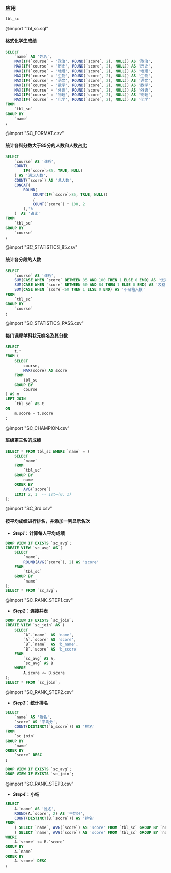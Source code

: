 
### 应用

`tbl_sc`

@import "tbl_sc.sql"

#### 格式化学生成绩

```SQL
SELECT
    `name` AS '姓名',
    MAX(IF(`course` = '政治', ROUND(`score`, 2), NULL)) AS '政治',
    MAX(IF(`course` = '历史', ROUND(`score`, 2), NULL)) AS '历史',
    MAX(IF(`course` = '地理', ROUND(`score`, 2), NULL)) AS '地理',
    MAX(IF(`course` = '生物', ROUND(`score`, 2), NULL)) AS '生物',
    MAX(IF(`course` = '语文', ROUND(`score`, 2), NULL)) AS '语文',
    MAX(IF(`course` = '数学', ROUND(`score`, 2), NULL)) AS '数学',
    MAX(IF(`course` = '外语', ROUND(`score`, 2), NULL)) AS '外语',
    MAX(IF(`course` = '物理', ROUND(`score`, 2), NULL)) AS '物理',
    MAX(IF(`course` = '化学', ROUND(`score`, 2), NULL)) AS '化学'
FROM
    `tbl_sc`
GROUP BY
    `name`
;
```

@import "SC_FORMAT.csv"

#### 统计各科分数大于85分的人数和人数占比

```SQL
SELECT
    `course` AS '课程',
    COUNT(
        IF(`score`>85, TRUE, NULL)
    ) AS '满足人数',
    COUNT(`score`) AS '总人数',
    CONCAT(
        ROUND(
            COUNT(IF(`score`>85, TRUE, NULL))
            /
            COUNT(`score`) * 100, 2
        ),'%'
    )  AS '占比'
FROM
    `tbl_sc`
GROUP BY
    `course`
;
```

@import "SC_STATISTICS_85.csv"

#### 统计各分段的人数

```SQL
SELECT
    `course` AS '课程',
    SUM(CASE WHEN `score` BETWEEN 85 AND 100 THEN 1 ELSE 0 END) AS '优秀人数',
    SUM(CASE WHEN `score` BETWEEN 60 AND 84 THEN 1 ELSE 0 END) AS '及格人数',
    SUM(CASE WHEN `score`<60 THEN 1 ELSE 0 END) AS '不及格人数'
FROM
    `tbl_sc`
GROUP BY
    `course`
;
```

@import "SC_STATISTICS_PASS.csv"

#### 每门课程单科状元姓名及其分数

```SQL
SELECT
    t.*
FROM (
    SELECT
        course,
        MAX(score) AS score
    FROM
        tbl_sc
    GROUP BY
        course
) AS m
LEFT JOIN
    `tbl_sc` AS t
ON
    m.score = t.score
;
```

@import "SC_CHAMPION.csv"

#### 班级第三名的成绩

```SQL
SELECT * FROM tbl_sc WHERE `name` = (
    SELECT
        `name`
    FROM
        `tbl_sc`
    GROUP BY
        name
    ORDER BY
        AVG(`score`)
    LIMIT 2, 1  -- 1st=(0, 1)
);
```

@import "SC_3rd.csv"

#### 按平均成绩进行排名，并添加一列显示名次

- ***Step1*：计算每人平均成绩**

```SQL
DROP VIEW IF EXISTS `sc_avg`;
CREATE VIEW `sc_avg` AS (
    SELECT
        `name`,
        ROUND(AVG(`score`), 2) AS 'score'
    FROM
        `tbl_sc`
    GROUP BY
        `name`
);
SELECT * FROM `sc_avg`;
```

@import "SC_RANK_STEP1.csv"

- ***Step2*：连接并表**

```SQL
DROP VIEW IF EXISTS `sc_join`;
CREATE VIEW `sc_join` AS (
    SELECT
        `A`.`name`  AS 'name',
        `A`.`score` AS 'score',
        `B`.`name`  AS 'b_name',
        `B`.`score` AS 'b_score'
    FROM
        `sc_avg` AS A,
        `sc_avg` AS B
    WHERE
        A.score <= B.score
);
SELECT * FROM `sc_join`;
```

@import "SC_RANK_STEP2.csv"

- ***Step3*：统计排名**

```SQL
SELECT
    `name` AS '姓名',
    `score` AS '平均分',
    COUNT(DISTINCT(`b_score`)) AS '排名'
FROM
    `sc_join`
GROUP BY
    `name`
ORDER BY
    `score` DESC
;

DROP VIEW IF EXISTS `sc_avg`;
DROP VIEW IF EXISTS `sc_join`;
```

@import "SC_RANK_STEP3.csv"

- ***Step4*：小结**

```SQL
SELECT
    A.`name` AS '姓名',
    ROUND(A.`score`, 2) AS '平均分',
    COUNT(DISTINCT(B.`score`)) AS '排名'
FROM
    ( SELECT `name`, AVG(`score`) AS 'score' FROM `tbl_sc` GROUP BY `name` ) AS A,
    ( SELECT `name`, AVG(`score`) AS 'score' FROM `tbl_sc` GROUP BY `name` ) AS B
WHERE
    A.`score` <= B.`score`
GROUP BY
    A.`name`
ORDER BY
    A.`score` DESC
;
```
